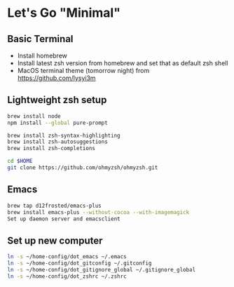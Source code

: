 # Let's Go "Minimal"

## Basic Terminal

* Install homebrew
* Install latest zsh version from homebrew and set that as default zsh shell
* MacOS terminal theme (tomorrow night) from https://github.com/lysyi3m


## Lightweight zsh setup

```zsh
brew install node
npm install --global pure-prompt 

brew install zsh-syntax-highlighting
brew install zsh-autosuggestions
brew install zsh-completions

cd $HOME
git clone https://github.com/ohmyzsh/ohmyzsh.git
```


## Emacs

```zsh
brew tap d12frosted/emacs-plus
brew install emacs-plus --without-cocoa --with-imagemagick
Set up daemon server and emacsclient
```


## Set up new computer

```zsh
ln -s ~/home-config/dot_emacs ~/.emacs
ln -s ~/home-config/dot_gitconfig ~/.gitconfig
ln -s ~/home-config/dot_gitignore_global ~/.gitignore_global
ln -s ~/home-config/dot_zshrc ~/.zshrc
```
